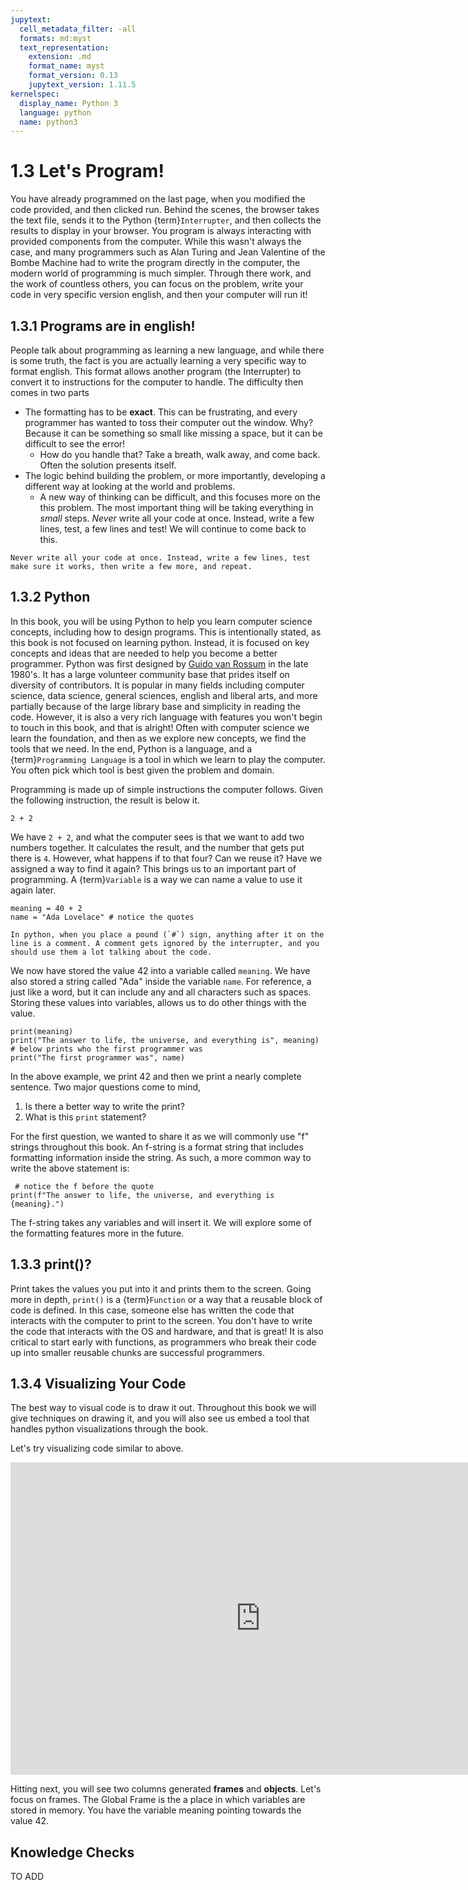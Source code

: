 ```yaml
---
jupytext:
  cell_metadata_filter: -all
  formats: md:myst
  text_representation:
    extension: .md
    format_name: myst
    format_version: 0.13
    jupytext_version: 1.11.5
kernelspec:
  display_name: Python 3
  language: python
  name: python3
---
```


# 1.3 Let's Program!

You have already programmed on the last page, when you modified the code provided, and then clicked run. Behind the scenes, the browser takes the text file, sends it to the Python {term}`Interrupter`, and then collects the results to display in your browser. You program is always interacting with provided components from the computer. While this wasn't always the case, and many programmers such as Alan Turing and Jean Valentine of the Bombe Machine had to write the program directly in the computer, the modern world of programming is much simpler. Through there work, and the work of countless others, you can focus on the problem, write your code in very specific version english, and then your computer will run it!

## 1.3.1 Programs are in english!
People talk about programming as learning a new language, and while there is some truth, the fact is you are actually learning a very specific way to format english. This format allows another program (the Interrupter) to convert it to instructions for the computer to handle.  The difficulty then comes in two parts

* The formatting has to be **exact**. This can be frustrating, and every programmer has wanted to toss their computer out the window. Why? Because it can be something so small like missing a space, but it can be difficult to see the error! 
  * How do you handle that? Take a breath, walk away, and come back. Often the solution presents itself. 
* The logic behind building the problem, or more importantly, developing a different way at looking at the world and problems. 
  * A new way of thinking can be difficult, and this focuses more on the this problem. The most important thing will be taking everything in *small* steps. _Never_ write all your code at once. Instead, write a few lines, test, a few lines and test! We will continue to come back to this. 

```{epigraph}
Never write all your code at once. Instead, write a few lines, test make sure it works, then write a few more, and repeat. 
```

## 1.3.2 Python 
In this book, you will be using Python to help you learn computer science concepts, including how to design programs. This is intentionally stated, as this book is not focused on learning python. Instead, it is focused on key concepts and ideas that are needed to help you become a better programmer. Python was first designed by [Guido van Rossum](https://en.wikipedia.org/wiki/Guido_van_Rossum) in the late 1980's. It has a large volunteer community base that prides itself on diversity of contributors. It is popular in many fields including computer science, data science, general sciences, english and liberal arts, and more partially because of the large library base and simplicity in reading the code. However, it is also a very rich language with features you won't begin to touch in this book, and that is alright! Often with computer science we learn the foundation, and then as we explore new concepts, we find the tools that we need. In the end, Python is a language, and a {term}`Programming Language` is a tool in which we learn to play the computer. You often pick which tool is best given the problem and domain. 

Programming is made up of simple instructions the computer follows. Given the following instruction, the result is below it.

```{code-cell}
2 + 2  
```

We have `2 + 2`, and what the computer sees is that we want to add two numbers together. It calculates the result, and the number that gets put there is `4`. However, what happens if to that four? Can we reuse it? Have we assigned a way to find it again? This brings us to an important part of programming. A {term}`Variable` is a way we can name a value to use it again later. 



```{code-cell}
meaning = 40 + 2
name = "Ada Lovelace" # notice the quotes
```

```{margin} A Comment?
In python, when you place a pound (`#`) sign, anything after it on the line is a comment. A comment gets ignored by the interrupter, and you should use them a lot talking about the code. 
```

We now have stored the value 42 into a variable called `meaning`. We have also stored a string called "Ada" inside the variable `name`. For reference, a just like a word, but it can include any and all characters such as spaces. Storing these values into variables, allows us to do other things with the value.

```{code-cell}
print(meaning)
print("The answer to life, the universe, and everything is", meaning)
# below prints who the first programmer was
print("The first programmer was", name)
```

In the above example, we print 42 and then we print a nearly complete sentence. Two major questions come to mind, 

1. Is there a better way to write the print?
2. What is this `print` statement?

For the first question, we wanted to share it as we will commonly use "f" strings throughout this book. An f-string is a format string that includes formatting information inside the string.  As such, a more common way to write the above statement is:

```{code-cell}
 # notice the f before the quote
print(f"The answer to life, the universe, and everything is {meaning}.")
```

The f-string takes any variables and will insert it. We will explore some of the formatting features more in the future. 

## 1.3.3 print()?

Print takes the values you put into it and prints them to the screen. Going more in depth, `print()` is a {term}`Function` or a way that a reusable block of code is defined. In this case, someone else has written the code that interacts with the computer to print to the screen. You don't have to write the code that interacts with the OS and hardware, and that is great! It is also critical to start early with functions, as programmers who break their code up into smaller reusable chunks are successful programmers.


## 1.3.4 Visualizing Your Code

The best way to visual code is to draw it out. Throughout this book we will give techniques on drawing it, and you will also see us embed a tool that handles python visualizations through the book. 

Let's try visualizing code similar to above.
<iframe width="800" height="500" frameborder="0" src="https://pythontutor.com/iframe-embed.html#code=meaning%20%3D%2040%20%2B%202%0Aname%20%3D%20%22Ada%20Lovelace%22%0Aprint%28f%22The%20answer%20to%20life,%20the%20universe,%20and%20everything%20is%20%7Bmeaning%7D.%22%29%0Aprint%28f%22The%20first%20programmer%20was%20%7Bname%7D.%22%29%0A%0A%23%20end%20program,%20it%20will%20ignore%20this%20line&codeDivHeight=400&codeDivWidth=350&cumulative=true&curInstr=0&origin=composingprograms.js&py=3&rawInputLstJSON=%5B%5D"> </iframe>

Hitting next, you will see two columns generated **frames** and **objects**. Let's focus on frames. The Global Frame is the a place in which variables are stored in memory. You have the variable meaning pointing towards the value 42. 


## Knowledge Checks 

TO ADD